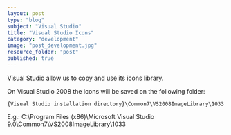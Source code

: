 ```yaml
---
layout: post
type: "blog"
subject: "Visual Studio"
title: "Visual Studio Icons"
category: "development"
image: "post_development.jpg"
resource_folder: "post"
published: true
---
```


Visual Studio allow us to copy and use its icons library.

On Visual Studio 2008 the icons will be saved on the following folder:

    {Visual Studio installation directory}\Common7\VS2008ImageLibrary\1033

E.g.: C:\Program Files (x86)\Microsoft Visual Studio 9.0\Common7\VS2008ImageLibrary\1033


